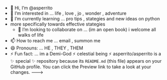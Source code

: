 - 👋 Hi, I’m @asperrito
- 👀 I’m interested in ... life , love , jo , wonder , adventure
- 🌱 I’m currently learning ... pro tips , stategies and new ideas on python
 - more specifically towards effective stategies
   - 💞️ I’m looking to collaborate on ... (im an open book) i welcome all walks of life
- 📫 How to reach me ... email , summon me
- 😄 Pronouns: ... HE , THEY , THEM
- ⚡ Fun fact: ... im a Demi-God ⚡ celestial being ⚡
asperrito/asperrito is a ✨ special ✨ repository because its `README.md` (this file) appears on your GitHub profile.
You can click the Preview link to take a look at your changes.
--->
